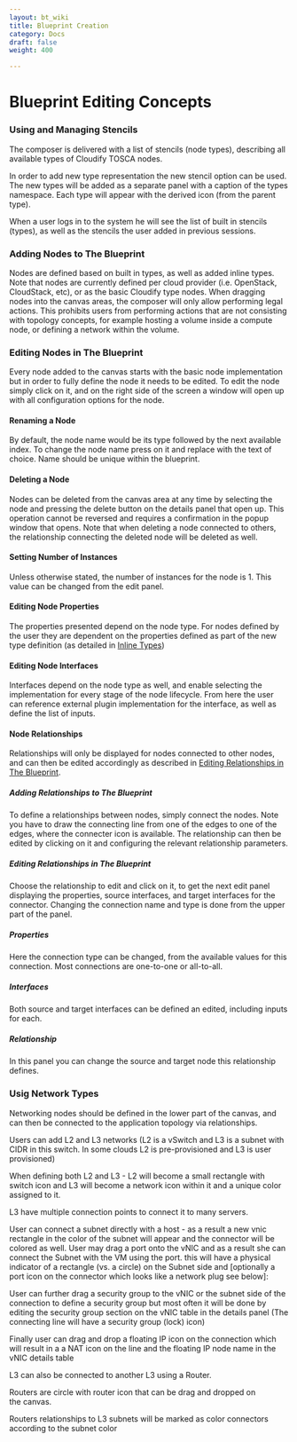 ```yaml
---
layout: bt_wiki
title: Blueprint Creation
category: Docs
draft: false
weight: 400

---
```

# Blueprint Editing Concepts  

### Using and Managing Stencils 
The composer is delivered with a list of stencils (node types), describing all available types of Cloudify TOSCA
nodes.
 
In order to add new type representation the new stencil option can be used.
The new types will be added as a separate panel with a caption of the types namespace. 
Each type will appear with the derived icon (from the parent type). 

When a user logs in to the system he will see the list of built in stencils (types), as well as the
stencils the user added in previous sessions.

### Adding Nodes to The Blueprint
Nodes are defined based on built in types, as well as added inline types. 
Note that nodes are currently defined per cloud provider (i.e. OpenStack, CloudStack, etc), or as the basic Cloudify type nodes.
When dragging nodes into the canvas areas, the composer will only allow performing legal actions. 
This prohibits users from performing actions that are not consisting with topology concepts, for example hosting a volume inside a compute node, or defining a network within the volume.


### Editing Nodes in The Blueprint

Every node added to the canvas starts with the basic node implementation but in order to fully define the node it needs to be edited. 
To edit the node simply click on it, and on the right side of the screen a window will open up with all configuration options for the node.


#### Renaming a Node 
By default, the node name would be its type followed by the next available index. 
To change the node name press on it and replace with the text of choice. 
Name should be unique within the blueprint.

#### Deleting a Node 
Nodes can be deleted from the canvas area at any time by selecting the node and pressing the delete button on the details panel that open up. 
This operation cannot be reversed and requires a confirmation in the popup window that opens.
Note that when deleting a node connected to others, the relationship connecting the deleted node will be deleted as well.

#### Setting Number of Instances
Unless otherwise stated, the number of instances for the node is 1. 
This value can be changed from the edit panel.

#### Editing Node Properties
The properties presented depend on the node type. 
For nodes defined by the user they are dependent on the properties defined as part of the new type definition (as detailed in [Inline Types])

#### Editing Node Interfaces
Interfaces depend on the node type as well, and enable selecting the implementation for every stage of the node lifecycle. 
From here the user can reference external plugin implementation for the interface, as well as define the list of inputs.

#### Node Relationships

Relationships will only be displayed for nodes connected to other nodes, and can then be edited accordingly as described in [Editing Relationships in The Blueprint].

##### Adding Relationships to The Blueprint
To define a relationships between nodes, simply connect the nodes. Note you have to draw the connecting line from one of the edges to one of the edges, where the connecter icon is available. The relationship can then be edited by clicking on it and configuring the relevant relationship parameters.

##### Editing Relationships in The Blueprint
Choose the relationship to edit and click on it, to get the next edit panel displaying the properties, source interfaces, and target interfaces for the connector.  Changing the connection name and type is done from the upper part of the panel.

##### Properties
Here the connection type can be changed, from the available values for this connection. 
Most connections are one-to-one or all-to-all.

##### Interfaces
Both source and target interfaces can be defined an edited, including inputs for each.

##### Relationship
In this panel you can change the source and target node this relationship defines.


### Usig Network Types

Networking nodes should be defined in the lower part of the canvas, and can then be connected
to the application topology via relationships.

Users can add L2 and L3 networks (L2 is a vSwitch and L3 is a subnet with CIDR in this switch. In
some clouds L2 is pre-provisioned and L3 is user provisioned)

When defining both L2 and L3 - L2 will become a small rectangle with switch icon and L3 will
become a network icon within it and a unique color assigned to it.

L3 have multiple connection points to connect it to many servers.

User can connect a subnet directly with a host - as a result a new vnic rectangle in the color of
the subnet will appear and the connector will be colored as well. User may drag a port onto the
vNIC and as a result she can connect the Subnet with the VM using the port. this will have a
physical indicator of a rectangle (vs. a circle) on the Subnet side and [optionally a port icon on
the connector which looks like a network plug see below]:

User can further drag a security group to the vNIC or the subnet side of the connection to define
a security group but most often it will be done by editing the security group section on the vNIC
table in the details panel (The connecting line will have a security group (lock) icon)

Finally user can drag and drop a floating IP icon on the connection which will result in a a NAT
icon on the line and the floating IP node name in the vNIC details table

L3 can also be connected to another L3 using a Router.

Routers are circle with router icon that can be drag and dropped on the canvas.

Routers relationships to L3 subnets will be marked as color connectors according to the subnet
color


  [Inline Types]: /composer/overview/#inline-types
  [Editing Relationships in The Blueprint]: #editing-relationships-in-the-blueprint